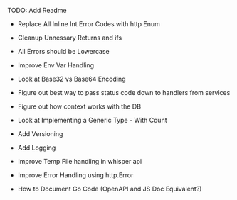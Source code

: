 TODO: Add Readme 

* Replace All Inline Int Error Codes with http Enum
* Cleanup Unnessary Returns and ifs
* All Errors should be Lowercase

* Improve Env Var Handling
* Look at Base32 vs Base64 Encoding
* Figure out best way to pass status code down to handlers from services
* Figure out how context works with the DB
* Look at Implementing a Generic Type - With Count
* Add Versioning
* Add Logging
* Improve Temp File handling in whisper api
* Improve Error Handling using http.Error
* How to Document Go Code (OpenAPI and JS Doc Equivalent?)